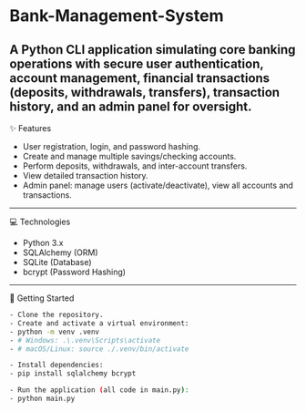 # Bank-Management-System
A Python CLI application simulating core banking operations with secure user authentication, account management, financial transactions (deposits, withdrawals, transfers), transaction history, and an admin panel for oversight.
---
✨ Features
- User registration, login, and password hashing.
- Create and manage multiple savings/checking accounts.
- Perform deposits, withdrawals, and inter-account transfers.
- View detailed transaction history.
- Admin panel: manage users (activate/deactivate), view all accounts and transactions.
---
💻 Technologies
- Python 3.x
- SQLAlchemy (ORM)
- SQLite (Database)
- bcrypt (Password Hashing)
---
🚀 Getting Started

```bash
- Clone the repository.
- Create and activate a virtual environment:
- python -m venv .venv
- # Windows: .\.venv\Scripts\activate
- # macOS/Linux: source ./.venv/bin/activate

- Install dependencies:
- pip install sqlalchemy bcrypt

- Run the application (all code in main.py):
- python main.py
